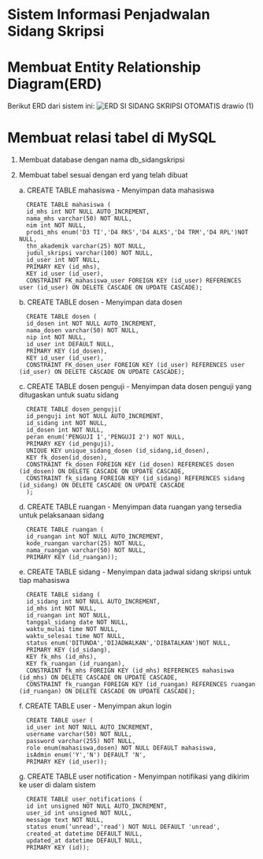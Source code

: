 # Sistem Informasi Penjadwalan Sidang Skripsi
# Membuat Entity Relationship Diagram(ERD)
Berikut ERD dari sistem ini:
![ERD SI SIDANG SKRIPSI OTOMATIS drawio (1)](https://github.com/user-attachments/assets/9ee82b1a-b86b-4320-8cc8-1153cca52e14)
# Membuat relasi tabel di MySQL
1. Membuat database dengan nama db_sidangskripsi
2. Membuat tabel sesuai dengan erd yang telah dibuat
   
   a. CREATE TABLE mahasiswa - Menyimpan data mahasiswa
   
         CREATE TABLE mahasiswa (
         id_mhs int NOT NULL AUTO_INCREMENT,
         nama_mhs varchar(50) NOT NULL,
         nim int NOT NULL,
         prodi_mhs enum('D3 TI','D4 RKS','D4 ALKS','D4 TRM','D4 RPL')NOT NULL,
         thn_akademik varchar(25) NOT NULL,
         judul_skripsi varchar(100) NOT NULL,
         id_user int NOT NULL,
         PRIMARY KEY (id_mhs),
         KEY id_user (id_user),
         CONSTRAINT FK_mahasiswa_user FOREIGN KEY (id_user) REFERENCES user (id_user) ON DELETE CASCADE ON UPDATE CASCADE);
   
   b. CREATE TABLE dosen - Menyimpan data dosen
   
         CREATE TABLE dosen (
         id_dosen int NOT NULL AUTO_INCREMENT,
         nama_dosen varchar(50) NOT NULL,
         nip int NOT NULL,
         id_user int DEFAULT NULL,
         PRIMARY KEY (id_dosen),
         KEY id_user (id_user),
         CONSTRAINT FK_dosen_user FOREIGN KEY (id_user) REFERENCES user (id_user) ON DELETE CASCADE ON UPDATE CASCADE);
   
   c. CREATE TABLE dosen penguji - Menyimpan data dosen penguji yang ditugaskan untuk suatu sidang

         CREATE TABLE dosen_penguji(
         id_penguji int NOT NULL AUTO_INCREMENT,
         id_sidang int NOT NULL,
         id_dosen int NOT NULL,
         peran enum('PENGUJI 1','PENGUJI 2') NOT NULL,
         PRIMARY KEY (id_penguji),
         UNIQUE KEY unique_sidang_dosen (id_sidang,id_dosen),
         KEY fk_dosen(id_dosen),
         CONSTRAINT fk_dosen FOREIGN KEY (id_dosen) REFERENCES dosen (id_dosen) ON DELETE CASCADE ON UPDATE CASCADE,
         CONSTRAINT fk_sidang FOREIGN KEY (id_sidang) REFERENCES sidang (id_sidang) ON DELETE CASCADE ON UPDATE CASCADE
         );

   d. CREATE TABLE ruangan - Menyimpan data ruangan yang tersedia untuk pelaksanaan sidang

         CREATE TABLE ruangan (
         id_ruangan int NOT NULL AUTO_INCREMENT,
         kode_ruangan varchar(25) NOT NULL,
         nama_ruangan varchar(50) NOT NULL,
         PRIMARY KEY (id_ruangan));

   e. CREATE TABLE sidang - Menyimpan data jadwal sidang skripsi untuk tiap mahasiswa

         CREATE TABLE sidang (
         id_sidang int NOT NULL AUTO_INCREMENT,
         id_mhs int NOT NULL,
         id_ruangan int NOT NULL,
         tanggal_sidang date NOT NULL,
         waktu_mulai time NOT NULL,
         waktu_selesai time NOT NULL,
         status enum('DITUNDA','DIJADWALKAN','DIBATALKAN')NOT NULL,
         PRIMARY KEY (id_sidang),
         KEY fk_mhs (id_mhs),
         KEY fk_ruangan (id_ruangan),
         CONSTRAINT fk_mhs FOREIGN KEY (id_mhs) REFERENCES mahasiswa (id_mhs) ON DELETE CASCADE ON UPDATE CASCADE,
         CONSTRAINT fk_ruangan FOREIGN KEY (id_ruangan) REFERENCES ruangan (id_ruangan) ON DELETE CASCADE ON UPDATE CASCADE);

   f. CREATE TABLE user - Menyimpan akun login

         CREATE TABLE user (
         id_user int NOT NULL AUTO_INCREMENT,
         username varchar(50) NOT NULL,
         password varchar(255) NOT NULL,
         role enum(mahasiswa,dosen) NOT NULL DEFAULT mahasiswa,
         isAdmin enum('Y','N') DEFAULT 'N',
         PRIMARY KEY (id_user));

   g. CREATE TABLE user notification - Menyimpan notifikasi yang dikirim ke user di dalam sistem

         CREATE TABLE user_notifications (
         id int unsigned NOT NULL AUTO_INCREMENT,
         user_id int unsigned NOT NULL,
         message text NOT NULL,
         status enum(‘unread','read') NOT NULL DEFAULT 'unread',
         created_at datetime DEFAULT NULL,
         updated_at datetime DEFAULT NULL,
         PRIMARY KEY (id));


   
   



   

